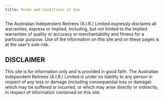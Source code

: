```yaml
---
title: Terms and Conditions of Use
---
```


The Australian Independent Retirees (A.I.R.) Limited expressly disclaims all warranties, express or implied, including, but not limited to the implied warranties of quality or accuracy or merchantability and fitness for a particular purpose. Use of the information on this site and on these pages is at the user’s sole risk.

## DISCLAIMER

This site is for information only and is provided in good faith. The Australian Independent Retirees (A.I.R.) Limited is under no liability to any person in respect of any loss or damage (including consequential loss or damage) which may be suffered or incurred, or which may arise directly or indirectly, in respect of information contained on this site.
